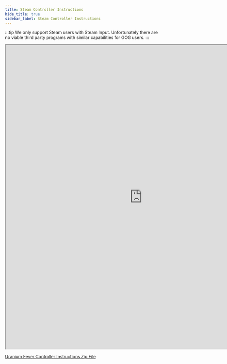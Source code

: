 ```yaml
---
title: Steam Controller Instructions
hide_title: true
sidebar_label: Steam Controller Instructions
---
```


:::tip
We only support Steam users with Steam Input. Unfortunately there are no viable third party programs with similar capabilities for GOG users.
:::

<iframe src="https://drive.google.com/file/d/1o31kGt0kZnDUkWVkkrDiXvB2qoeR2an6/preview" width="900" height="1000" allow="autoplay"></iframe>

[Uranium Fever Controller Instructions Zip File](https://discord.com/channels/1247305852738736219/1247325147950747699/1346330718317314159)
